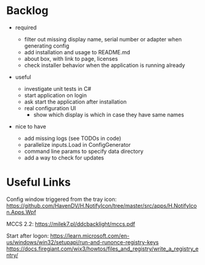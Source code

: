 Backlog
=======

- required
   - filter out missing display name, serial number or adapter when generating config
   - add installation and usage to README.md
   - about box, with link to page, licenses
   - check installer behavior when the application is running already

- useful
   - investigate unit tests in C#
   - start application on login
   - ask start the application after installation
   - real configuration UI
      - show which display is which in case they have same names

- nice to have
   - add missing logs (see TODOs in code)
   - parallelize inputs.Load in ConfigGenerator
   - command line params to specify data directory
   - add a way to check for updates

Useful Links
============

Config window triggered from the tray icon:
https://github.com/HavenDV/H.NotifyIcon/tree/master/src/apps/H.NotifyIcon.Apps.Wpf

MCCS 2.2:
https://milek7.pl/ddcbacklight/mccs.pdf

Start after logon:
https://learn.microsoft.com/en-us/windows/win32/setupapi/run-and-runonce-registry-keys
https://docs.firegiant.com/wix3/howtos/files_and_registry/write_a_registry_entry/
